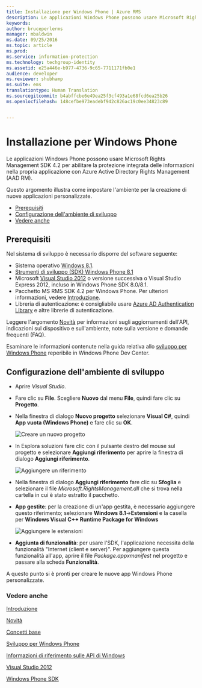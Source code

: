 ```yaml
---
title: Installazione per Windows Phone | Azure RMS
description: Le applicazioni Windows Phone possono usare Microsoft Rights Management SDK 4.2 per abilitare la protezione integrata delle informazioni nell'applicazione.
keywords: 
author: bruceperlerms
manager: mbaldwin
ms.date: 09/25/2016
ms.topic: article
ms.prod: 
ms.service: information-protection
ms.technology: techgroup-identity
ms.assetid: e25a446e-b977-4736-9c65-7711171fb0e1
audience: developer
ms.reviewer: shubhamp
ms.suite: ems
translationtype: Human Translation
ms.sourcegitcommit: b4abffcbe6e49ea25f3cf493a1e68fcd6ea25b26
ms.openlocfilehash: 148cefbe973eadebf942c826ac19c0ee34823c89


---
```


# Installazione per Windows Phone


Le applicazioni Windows Phone possono usare Microsoft Rights Management SDK 4.2 per abilitare la protezione integrata delle informazioni nella propria applicazione con Azure Active Directory Rights Management (AAD RM).

Questo argomento illustra come impostare l'ambiente per la creazione di nuove applicazioni personalizzate.

-   [Prerequisiti](#prerequisites)
-   [Configurazione dell'ambiente di sviluppo](#configuring-your-development-environment)
-   [Vedere anche](#see-also)

## Prerequisiti


Nel sistema di sviluppo è necessario disporre del software seguente:

-   Sistema operativo [Windows 8.1](http://windows.microsoft.com/en-US/windows-8/meet).
-   [Strumenti di sviluppo (SDK) Windows Phone 8.1](http://dev.windowsphone.com/en-us/downloadsdk)
-   Microsoft [Visual Studio 2012](http://www.microsoft.com/visualstudio/eng/products/visual-studio-overview) o versione successiva o Visual Studio Express 2012, incluso in Windows Phone SDK 8.0/8.1.
-   Pacchetto MS RMS SDK 4.2 per Windows Phone. Per ulteriori informazioni, vedere [Introduzione](get-started.md).
-   Libreria di autenticazione: è consigliabile usare [Azure AD Authentication Library](https://msdn.microsoft.com/en-us/library/jj573266.aspx) e altre librerie di autenticazione.

Leggere l'argomento [Novità](release-notes.md) per informazioni sugli aggiornamenti dell'API, indicazioni sul dispositivo e sull'ambiente, note sulla versione e domande frequenti (FAQ).

Esaminare le informazioni contenute nella guida relativa allo [sviluppo per Windows Phone](https://msdn.microsoft.com/en-us/library/windowsphone/develop/ff402535.aspx) reperibile in Windows Phone Dev Center.

## Configurazione dell'ambiente di sviluppo


-   Aprire *Visual Studio*.
-   Fare clic su **File**. Scegliere **Nuovo** dal menu **File**, quindi fare clic su **Progetto**.
-   Nella finestra di dialogo **Nuovo progetto** selezionare **Visual C\#**, quindi **App vuota (Windows Phone)** e fare clic su **OK**.

    ![Creare un nuovo progetto](../media/wpsetup-newproj.png)

-   In Esplora soluzioni fare clic con il pulsante destro del mouse sul progetto e selezionare **Aggiungi riferimento** per aprire la finestra di dialogo **Aggiungi riferimento**.

    ![Aggiungere un riferimento](../media/wpsetup-addref.png)

-   Nella finestra di dialogo **Aggiungi riferimento** fare clic su **Sfoglia** e selezionare il file *Microsoft.RightsManagement.dll* che si trova nella cartella in cui è stato estratto il pacchetto.
-   **App gestite**: per la creazione di un'app gestita, è necessario aggiungere questo riferimento; selezionare **Windows 8.1**-&gt;**Estensioni** e la casella per **Windows Visual C++ Runtime Package for Windows**

    ![Aggiungere le estensioni](../media/wpsetup-refmngr.png)

-   **Aggiunta di funzionalità**: per usare l'SDK, l'applicazione necessita della funzionalità "Internet (client e server)". Per aggiungere questa funzionalità all'app, aprire il file *Package.appxmanifest* nel progetto e passare alla scheda **Funzionalità**.

A questo punto si è pronti per creare le nuove app Windows Phone personalizzate.

### Vedere anche

[Introduzione](get-started.md)

[Novità](release-notes.md)

[Concetti base](core-concepts.md)

[Sviluppo per Windows Phone](https://msdn.microsoft.com/en-us/library/windowsphone/develop/ff402535.aspx)

[Informazioni di riferimento sulle API di Windows](/information-protection/sdk/4.2/api/winrt/Microsoft.RightsManagement)

[Visual Studio 2012](http://www.microsoft.com/visualstudio/eng/products/visual-studio-overview)

[Windows Phone SDK](http://dev.windowsphone.com/en-us/downloadsdk)

 

 






<!--HONumber=Sep16_HO5-->


